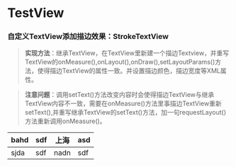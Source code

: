 # TestView

### **自定义TextView添加描边效果：StrokeTextView**

> **实现方法**：继承TextView，在TextView里新建一个描边Textview，并重写TextView的onMeasure(),onLayout(),onDraw(),setLayoutParams()方法，使得描边TextView的属性一致。并设置描边颜色，描边宽度等XML属性。

> **注意问题**：调用setText()方法改变内容时会使得描边TextView与继承TextView内容不一致，需要在onMeasure()方法里事描边TextView重新setText(),并重写继承TextView的setText()方法，加一句requestLayout()方法重新调用onMeasure()。


| bahd | sdf | 上海 | asd |
| --- | --- | --- | ---|
| sjda | sdf | nadn | sdf|
